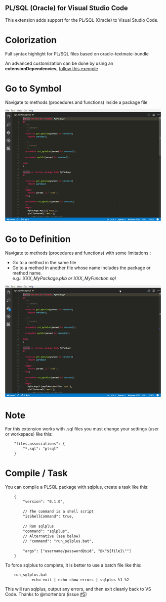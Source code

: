 ## PL/SQL (Oracle) for Visual Studio Code

This extension adds support for the PL/SQL (Oracle) to Visual Studio Code.

# Colorization
Full syntax highlight for PL/SQL files based on oracle-textmate-bundle

An advanced customization can be done by using an **extensionDependencies**, [follow this exemple](plsql-language-custom/xyz.plsql-language-custom-0.0.1)

# Go to Symbol
Navigate to methods (procedures and functions) inside a package file

![Image of Symbol](images/DocumentSymbol.gif)

# Go to Definition
Navigate to methods (procedures and functions) with some limitations :
- Go to a method in the same file
- Go to a method in another file whose name includes the package or method name.
  <br />e.g.: *XXX_MyPackage.pkb or XXX_MyFunction.sql*

![Image of Definition](images/Definition.gif)

# Note
For this extension works with .sql files you must change your settings (user or workspace) like this:

        "files.associations": {
           	"*.sql": "plsql"
        }

# Compile / Task
You can compile a PLSQL package with sqlplus, create a task like this:

        {
            "version": "0.1.0",

            // The command is a shell script
            "isShellCommand": true,

            // Run sqlplus
            "command": "sqlplus",
            // Alternative (see below)
            // "command": "run_sqlplus.bat",

            "args": ["username/password@sid", "@\"${file}\""]
        }

To force sqlplus to complete, it is better to use a batch file like this:

        run_sqlplus.bat
                echo exit | echo show errors | sqlplus %1 %2

This will run sqlplus, output any errors, and then exit cleanly back to VS Code.
Thanks to @mortenbra (issue [#5](https://github.com/zabel-xyz/plsql-language/issues/5))
